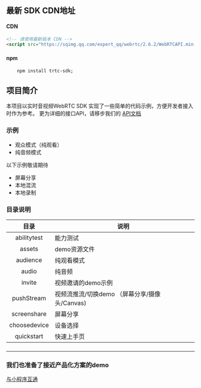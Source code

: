 ## 最新 SDK CDN地址


#### CDN

```html
<!-- 请使用最新版本 CDN -->
<script src="https://sqimg.qq.com/expert_qq/webrtc/2.6.2/WebRTCAPI.min.js" >
```

#### npm

```
    npm install trtc-sdk;
```
## 项目简介

本项目以实时音视频WebRTC SDK 实现了一些简单的代码示例，方便开发者接入时作为参考。
更为详细的接口API，请移步我们的 [API文档](https://cloud.tencent.com/document/product/647/17249)

### 示例

- 观众模式（纯观看）
- 纯音频模式

以下示例敬请期待

- 屏幕分享
- 本地混流
- 本地录制

### 目录说明

|    目录     | 说明         |
| :---------: | ------------ |
| abilitytest | 能力测试     |
|   assets    | demo资源文件 |
|  audience   | 纯观看模式   |
|    audio    | 纯音频       |
|    invite    | 视频邀请的demo示例       |
|    pushStream    | 视频流推流/切换demo （屏幕分享/摄像头/Canvas)      |
|    screenshare    | 屏幕分享       |
|    choosedevice    | 设备选择       |
| quickstart | 快速上手页 |

### 
___

### 我们也准备了接近产品化方案的demo

[与小程序互通](https://github.com/TencentVideoCloudMLVBDev/webrtc_web_source)



